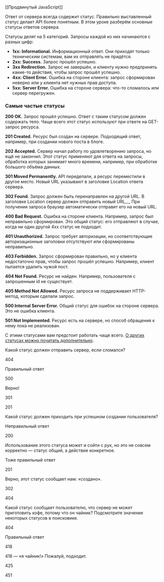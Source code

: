 [[Продвинутый JavaScript]]

Ответ от сервера всегда содержит статус. Правильно выставленный статус делает API более понятным. В этом уроке разберём основные статусы ответов сервера.

Статусы делят на 5 категорий. Запросы каждой из них начинаются с разных цифр:

-   **1xx: Informational.** Информационный ответ. Они приходят только техническим системам, вам их отправлять не придётся.
-   **2xx: Success.** Запрос прошёл успешно.
-   **3xx Redirection.** Запрос не завершён, и клиенту нужно предпринять какие-то действия, чтобы запрос прошёл успешно.
-   **4xx: Client Error.** Ошибка на стороне клиента: запрос сформирован неверно или у клиента нет нужных прав доступа.
-   **5xx: Server Error.** Ошибка на стороне сервера: что-то сломалось или сервер перегружен.

### Самые частые статусы

**200 OK.** Запрос прошёл успешно. Ответ с таким статусом должен содержать тело. Чаще всего этот статус используют при ответе на GET-запрос ресурса.

**201 Created.** Ресурс был создан на сервере. Подходящий ответ, например, при создании нового поста в блоге.

**202 Accepted.** Сервер начал работу по удовлетворению запроса, но ещё не закончил. Этот статус применяют для ответа на запросы, обработка которых занимает много времени, например, при обработке большого объёма данных.

**301 Moved Permanently.** API переделали, а ресурс переместили в другое место. Новый URL указывают в заголовке Location ответа сервера.

**302 Found.** Запрос должен быть перенаправлен на другой URL. В заголовке Location сервер должен отправить новый URL_._ При получении запроса браузер автоматически отправит его на новый URL.

**400 Bad Request.** Ошибка на стороне клиента. Например, запрос был неправильно сформирован. Это общий статус: его отправляют в случае, когда ни один другой 4xx статус не подходит.

**401 Unauthorized.** Запрос требует авторизации, но соответствующие авторизационные заголовки отсутствуют или сформированы неправильно.

**403 Forbidden.** Запрос сформирован правильно, но у клиента недостаточно прав, чтобы запрос прошёл успешно. Например, клиент пытается удалить чужой пост.

**404 Not Found.** Ресурс не найден. Например, пользователя с запрошенным id не существует.

**405 Method Not Allowed.** Ресурс запроса не поддерживает HTTP-метод, которым сделали запрос.

**500 Internal Server Error.** Общий статус для ошибок на стороне сервера. Это не ошибка клиента.

**501 Not Implemented**. Ресурс есть на сервере, но способ обращения к нему пока не реализован.

С этими статусами вам предстоит работать чаще всего. [О других статусах можно почитать дополнительно](https://restfulapi.net/http-status-codes/).

Какой статус должен отправить сервер, если сломался?

404

Правильный ответ

500

Верно!

301

201

Какой статус должен приходить при успешном создании пользователя?

Неправильный ответ

200

Использование этого статуса может и сойти с рук, но это не совсем корректно — статус общий, а действие конкретное.

Тоже правильный ответ

201

Верно, этот статус сообщает нам: «создано».

302

404

Какой статус сообщает пользователю, что сервер не может приготовить кофе, потому что он чайник? Подсмотрите значение некоторых статусов в поисковике.

404

Правильный ответ

418

418 — «я чайник!» Пожалуй, подходит.

425

451